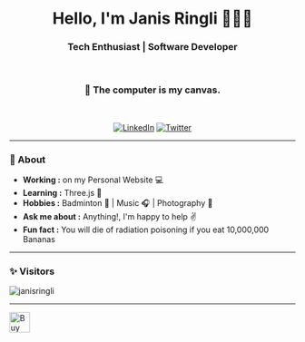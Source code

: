 <h1 align="center"> Hello, I'm Janis Ringli 🧑🏽‍💻 </h1>

<h3 align="center">  Tech Enthusiast | Software Developer </h3> <br>
<h3 align="center">  🎨 The computer is my canvas. </h3> <br>


<p align="center"> 
<a href="https://www.linkedin.com/in/janis-ri/"><img alt="LinkedIn" src="https://img.shields.io/badge/-Janis_Ringli-blue?style=flat-square&logo=Linkedin&logoColor=white&link=https://www.linkedin.com/in/janis-ri/"></a>
<a href="https://twitter.com/Sir_Vandenhiven"><img alt="Twitter" src="https://img.shields.io/badge/-Janis Ringli-1ca0f1?style=flat-square&logo=twitter&logoColor=white&link=https://twitter.com/Sir_Vandenhiven"></a>
</p>

---------------------------------------------------------------------------------------------------------------------------------------------------------------------------------
### 🤔 About
-  **Working :** on my Personal Website :computer: 
-  **Learning :** Three.js 🔻
-  **Hobbies :** Badminton 🏸 | Music :headphones: | Photography 📸
-  **Ask me about :** Anything!, I'm happy to help :v:
-  **Fun fact :** You will die of radiation poisoning if you eat 10,000,000 Bananas

---------------------------------------------------------------------------------------------------------------------------------------------------------------------------------
### ✨ Visitors 

<p align="left"> <img src="https://komarev.com/ghpvc/?username=janisringli" alt="janisringli" /> </p>

-------------------------------------------------------------------------------------------------------------------------------------------------------------------------------
<a href='https://www.buymeacoffee.com/janisringli' target='_blank'><img height='36' style='border:0px;height:36px;' src='https://cdn.ko-fi.com/cdn/kofi1.png?v=3' border='0' alt='Buy Me a Coffee at ko-fi.com' /></a>
